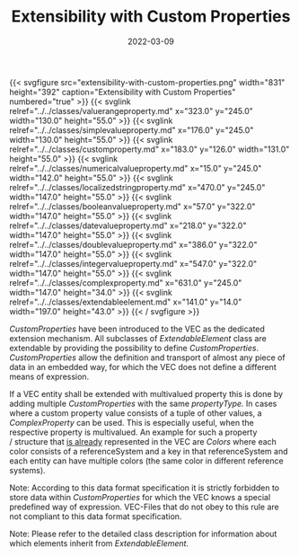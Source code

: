 ﻿---
title: Extensibility with Custom Properties
toc: false
type: specs
layout: diagram
date: "2022-03-09"
draft: false
specification: VEC
version: 2.0.0
documentType: "Recommendation"
elementType: Diagram
classes:
  - ValueRangeProperty
  - SimpleValueProperty
  - CustomProperty
  - NumericalValueProperty
  - LocalizedStringProperty
  - BooleanValueProperty
  - DateValueProperty
  - DoubleValueProperty
  - IntegerValueProperty
  - ComplexProperty
  - ExtendableElement
menu:
  VEC-2.0.0:    
    parent: basic-datatypes
    identifier: basic-datatypes/extensibility-with-custom-properties
    weight: 1002003 

# Prev/next pager order (if `docs_section_pager` enabled in `params.toml`)
weight: 1002003
---
{{< svgfigure src="extensibility-with-custom-properties.png" width="831" height="392" caption="Extensibility with Custom Properties" numbered="true" >}}
  {{< svglink relref="../../classes/valuerangeproperty.md" x="323.0" y="245.0" width="130.0" height="55.0" >}}
  {{< svglink relref="../../classes/simplevalueproperty.md" x="176.0" y="245.0" width="130.0" height="55.0" >}}
  {{< svglink relref="../../classes/customproperty.md" x="183.0" y="126.0" width="131.0" height="55.0" >}}
  {{< svglink relref="../../classes/numericalvalueproperty.md" x="15.0" y="245.0" width="142.0" height="55.0" >}}
  {{< svglink relref="../../classes/localizedstringproperty.md" x="470.0" y="245.0" width="147.0" height="55.0" >}}
  {{< svglink relref="../../classes/booleanvalueproperty.md" x="57.0" y="322.0" width="147.0" height="55.0" >}}
  {{< svglink relref="../../classes/datevalueproperty.md" x="218.0" y="322.0" width="147.0" height="55.0" >}}
  {{< svglink relref="../../classes/doublevalueproperty.md" x="386.0" y="322.0" width="147.0" height="55.0" >}}
  {{< svglink relref="../../classes/integervalueproperty.md" x="547.0" y="322.0" width="147.0" height="55.0" >}}
  {{< svglink relref="../../classes/complexproperty.md" x="631.0" y="245.0" width="147.0" height="34.0" >}}
  {{< svglink relref="../../classes/extendableelement.md" x="141.0" y="14.0" width="197.0" height="43.0" >}}
{{< / svgfigure >}}
<p> <i>CustomProperties</i> have been introduced to the VEC as the dedicated extension mechanism. All subclasses of <i>ExtendableElement</i> class are extendable by providing the possibility to define <i>CustomProperties</i>. <i>CustomProperties</i> allow the definition and transport of almost any piece of data in an embedded way, for which the VEC does not define a different means of expression.      </p>      <p> If a&#160;VEC&#160;entity shall be extended with multivalued property this is done by adding multiple <i>CustomProperties</i> with the same <i>propertyType.</i> In cases where a custom property value consists of a tuple of other values, a <i>ComplexProperty</i> can be used. This is especially useful, when the respective property is multivalued. An example for such a property /&#160;structure that <u>is already</u> represented in the VEC&#160;are <i>Colors</i> where each color consists of a referenceSystem and a key in that referenceSystem and each entity can have multiple colors (the same color in different reference systems).      </p>      <p> Note: According to this data format specification it is strictly forbidden to store data within <i>CustomProperties</i> for which the VEC knows a special predefined way of expression. VEC-Files that do not obey to this rule are not compliant to this data format specification.      </p>      <p> Note: Please refer to the detailed class description for information about which elements inherit from <i>ExtendableElement.</i>      </p>